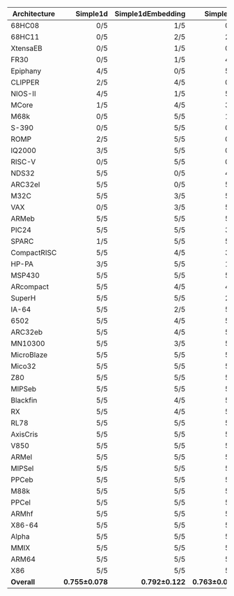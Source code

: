 | Architecture | Simple1d | Simple1dEmbedding | Simple2d | Simple2dEmbedding | ResNet50 | ResNet50Embedding |
| ------------ | ------------: | ------------: | ------------: | ------------: | ------------: | ------------: |
| 68HC08 | 0/5 | 1/5 | 0/5 | 1/5 | 2/5 | 1/5 |
| 68HC11 | 0/5 | 2/5 | 2/5 | 1/5 | 1/5 | 0/5 |
| XtensaEB | 0/5 | 1/5 | 0/5 | 1/5 | 2/5 | 2/5 |
| FR30 | 0/5 | 1/5 | 4/5 | 1/5 | 3/5 | 1/5 |
| Epiphany | 4/5 | 0/5 | 5/5 | 0/5 | 2/5 | 1/5 |
| CLIPPER | 2/5 | 4/5 | 0/5 | 2/5 | 2/5 | 4/5 |
| NIOS-II | 4/5 | 1/5 | 5/5 | 1/5 | 0/5 | 3/5 |
| MCore | 1/5 | 4/5 | 3/5 | 0/5 | 4/5 | 2/5 |
| M68k | 0/5 | 5/5 | 1/5 | 5/5 | 1/5 | 4/5 |
| S-390 | 0/5 | 5/5 | 0/5 | 5/5 | 1/5 | 5/5 |
| ROMP | 2/5 | 5/5 | 0/5 | 4/5 | 3/5 | 2/5 |
| IQ2000 | 3/5 | 5/5 | 0/5 | 5/5 | 1/5 | 2/5 |
| RISC-V | 0/5 | 5/5 | 0/5 | 5/5 | 2/5 | 4/5 |
| NDS32 | 5/5 | 0/5 | 4/5 | 2/5 | 4/5 | 4/5 |
| ARC32el | 5/5 | 0/5 | 5/5 | 2/5 | 5/5 | 3/5 |
| M32C | 5/5 | 3/5 | 5/5 | 3/5 | 4/5 | 2/5 |
| VAX | 0/5 | 3/5 | 5/5 | 4/5 | 5/5 | 5/5 |
| ARMeb | 5/5 | 5/5 | 5/5 | 5/5 | 3/5 | 0/5 |
| PIC24 | 5/5 | 5/5 | 3/5 | 5/5 | 0/5 | 5/5 |
| SPARC | 1/5 | 5/5 | 5/5 | 5/5 | 2/5 | 5/5 |
| CompactRISC | 5/5 | 4/5 | 3/5 | 5/5 | 2/5 | 5/5 |
| HP-PA | 3/5 | 5/5 | 1/5 | 5/5 | 5/5 | 5/5 |
| MSP430 | 5/5 | 5/5 | 5/5 | 5/5 | 0/5 | 5/5 |
| ARcompact | 5/5 | 4/5 | 4/5 | 4/5 | 4/5 | 5/5 |
| SuperH | 5/5 | 5/5 | 2/5 | 5/5 | 4/5 | 5/5 |
| IA-64 | 5/5 | 2/5 | 5/5 | 5/5 | 5/5 | 4/5 |
| 6502 | 5/5 | 4/5 | 5/5 | 5/5 | 4/5 | 4/5 |
| ARC32eb | 5/5 | 4/5 | 5/5 | 3/5 | 5/5 | 5/5 |
| MN10300 | 5/5 | 3/5 | 5/5 | 4/5 | 5/5 | 5/5 |
| MicroBlaze | 5/5 | 5/5 | 5/5 | 5/5 | 2/5 | 5/5 |
| Mico32 | 5/5 | 5/5 | 5/5 | 5/5 | 4/5 | 4/5 |
| Z80 | 5/5 | 5/5 | 5/5 | 4/5 | 5/5 | 5/5 |
| MIPSeb | 5/5 | 5/5 | 5/5 | 5/5 | 4/5 | 5/5 |
| Blackfin | 5/5 | 4/5 | 5/5 | 5/5 | 5/5 | 5/5 |
| RX | 5/5 | 4/5 | 5/5 | 5/5 | 5/5 | 5/5 |
| RL78 | 5/5 | 5/5 | 5/5 | 5/5 | 5/5 | 4/5 |
| AxisCris | 5/5 | 5/5 | 5/5 | 5/5 | 5/5 | 5/5 |
| V850 | 5/5 | 5/5 | 5/5 | 5/5 | 5/5 | 5/5 |
| ARMel | 5/5 | 5/5 | 5/5 | 5/5 | 5/5 | 5/5 |
| MIPSel | 5/5 | 5/5 | 5/5 | 5/5 | 5/5 | 5/5 |
| PPCeb | 5/5 | 5/5 | 5/5 | 5/5 | 5/5 | 5/5 |
| M88k | 5/5 | 5/5 | 5/5 | 5/5 | 5/5 | 5/5 |
| PPCel | 5/5 | 5/5 | 5/5 | 5/5 | 5/5 | 5/5 |
| ARMhf | 5/5 | 5/5 | 5/5 | 5/5 | 5/5 | 5/5 |
| X86-64 | 5/5 | 5/5 | 5/5 | 5/5 | 5/5 | 5/5 |
| Alpha | 5/5 | 5/5 | 5/5 | 5/5 | 5/5 | 5/5 |
| MMIX | 5/5 | 5/5 | 5/5 | 5/5 | 5/5 | 5/5 |
| ARM64 | 5/5 | 5/5 | 5/5 | 5/5 | 5/5 | 5/5 |
| X86 | 5/5 | 5/5 | 5/5 | 5/5 | 5/5 | 5/5 |
| **Overall** | **0.755±0.078** | **0.792±0.122** | **0.763±0.081** | **0.804±0.089** | **0.718±0.088** | **0.800±0.084** |
